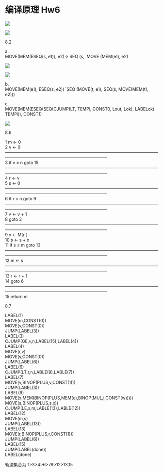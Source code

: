 # 编译原理 Hw6

![](img/b00a1eed428e461a8a50bbfa47426ca3_MD5.png)

![](img/367ad037fdbe99b4b1bee962f02e2813_MD5.png)


8.2

a.  
MOVE(MEM(ESEQ(s, e1)), e2)=> SEQ (s,  MOVE (MEM(e1), e2)

![](img/63a70a61be566c4a16323d6c9fad589a_MD5.png)

![](img/a1475f67e74942dbb76dc8dbcbe437f3_MD5.png)

b.  
MOVE(MEM(e1), ESEQ(s, e2)) ֜ SEQ (MOVE(t, e1), SEQ(s, MOVE(MEM(t), e2)))

c.  
MOVE(MEM(ESEQ(SEQ(CJUMP(LT, TEMPi, CONST0, Lout, Lok), LABELok) TEMPi)), CONST1)

![](img/fe62555a879305515023b8a4c7dbf3d7_MD5.png)

8.6

1 m ← 0  
2 v ← 0  
————————————————————————————————————————————————————————————  
3 if v ≥ n goto 15  
————————————————————————————————————————————————————————————  
4 r ← v  
5 s ← 0  
————————————————————————————————————————————————————————————  
6 if r < n goto 9  
————————————————————————————————————————————————————————————  
7 v ← v + 1  
8 goto 3  
————————————————————————————————————————————————————————————  
9 x ← M[r ]  
10 s ← s + x  
11 if s ≤ m goto 13  
————————————————————————————————————————————————————————————  
12 m ← s  
————————————————————————————————————————————————————————————  
13 r ← r + 1  
14 goto 6  
————————————————————————————————————————————————————————————  
15 return m

8.7

LABEL(1)  
MOVE(m,CONST(0))  
MOVE(v,CONST(0))  
JUMP(LABEL(3))  
LABEL(3)  
CJUMP(GE,v,n,LABEL(15),LABEL(4))  
LABEL(4)  
MOVE(r,v)  
MOVE(s,CONST(0))  
JUMP(LABEL(6))  
LABEL(6)  
CJUMP(LT,r,n,LABLE(9),LABLE(7))  
LABEL(7)  
MOVE(v,BINOP(PLUS,v,CONST(1)))  
JUMP(LABEL(3))  
LABEL(9)  
MOVE(x,MEM(BINOP(PLUS,MEM(e),BINOP(MUL,i,CONST(w)))))  
MOVE(s,BINOP(PLUS,s,x))  
CJUMP(LE,s,m,LABLE(13),LABLE(12))  
LABEL(12)  
MOVE(m,s)  
JUMP(LABEL(13))  
LABEL(13)  
MOVE(r,BINOP(PLUS,r,CONST(1)))  
JUMP(LABEL(6))  
LABEL(15)  
JUMP(LABEL(done))  
LABEL(done)

轨迹集合为 1>3>4>6>79>12>13,15
